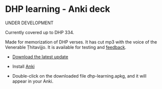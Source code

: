 # DHP learning - Anki deck

UNDER DEVELOPMENT

Currently covered up to DHP 334.

Made for memorization of DHP verses. It has cut mp3 with the voice of the Venerable Ṭhitavijjo. It is available for testing and [feedback](https://docs.google.com/forms/d/e/1FAIpQLSeA7LgF9KnCGWw1_HysqKpgD4eg4Hjo3ZFG7GcL53nsIETDCw/viewform).

- [Download the latest update](https://github.com/sasanarakkha/study-tools/releases/latest/download/dhp-learning.apkg)

- Install [Anki](https://apps.ankiweb.net/)

- Double-click on the downloaded file dhp-learning.apkg, and it will appear in your Anki.
